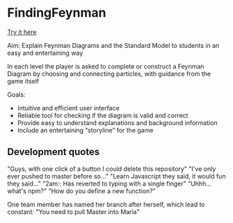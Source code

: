 # FindingFeynman
[Try it here](http://goo.gl/T8t7sv)

Aim: Explain Feynman Diagrams and the Standard Model to
students in an easy and entertaining way

In each level the player is asked to complete or construct a
Feynman Diagram by choosing and connecting particles, with
guidance from the game itself

Goals:
* Intuitive and efficient user interface
* Reliable tool for checking if the diagram is valid and correct
* Provide easy to understand explanations and background
information
* Include an entertaining “storyline” for the game


## Development quotes
"Guys, with one click of a button I could delete this repository"
"I've only ever pushed to master before so..."
"Learn Javascript they said, it would fun they said..."
"2am:: Has reverted to typing with a single finger"
"Uhhh... what's npm?"
"How do you define a new function?"

One team member has named her branch after herself, which lead to constant: 
"You need to pull Master into Maria"
